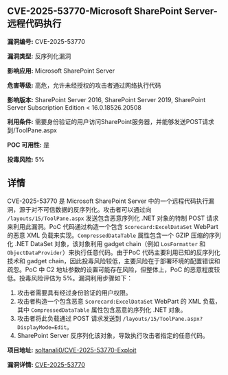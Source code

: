 ## CVE-2025-53770-Microsoft SharePoint Server-远程代码执行

**漏洞编号:** CVE-2025-53770

**漏洞类型:** 反序列化漏洞

**影响应用:** Microsoft SharePoint Server

**危害等级:** 高危，允许未经授权的攻击者通过网络执行代码

**影响版本:** SharePoint Server 2016, SharePoint Server 2019, SharePoint Server Subscription Edition < 16.0.18526.20508

**利用条件:** 需要身份验证的用户访问SharePoint服务器，并能够发送POST请求到/ToolPane.aspx

**POC 可用性:** 是

**投毒风险:** 5%

## 详情

CVE-2025-53770 是 Microsoft SharePoint Server 中的一个远程代码执行漏洞，源于对不可信数据的反序列化。攻击者可以通过向 `/layouts/15/ToolPane.aspx` 发送包含恶意序列化 .NET 对象的特制 POST 请求来利用此漏洞。PoC 代码通过构造一个包含 `Scorecard:ExcelDataSet` WebPart 的恶意 XML 负载来实现。`CompressedDataTable` 属性包含一个 GZIP 压缩的序列化 .NET DataSet 对象，该对象利用 gadget chain（例如 `LosFormatter` 和 `ObjectDataProvider`）来执行任意代码。由于PoC 代码主要利用已知的反序列化技术和 gadget chain，因此投毒风险较低，主要风险在于部署环境的配置错误和疏忽。PoC 中 C2 地址参数的设置可能存在风险，但整体上，PoC 的恶意程度较低。投毒风险评估为 5%。漏洞利用步骤如下：

1.  攻击者需要具有经过身份验证的用户权限。
2.  攻击者构造一个包含恶意 `Scorecard:ExcelDataSet` WebPart 的 XML 负载，其中 `CompressedDataTable` 属性包含恶意的序列化 .NET 对象。
3.  攻击者将此负载通过 POST 请求发送到 `/layouts/15/ToolPane.aspx?DisplayMode=Edit`。
4.  SharePoint Server 反序列化该对象，导致执行攻击者指定的任意代码。

**项目地址:** [soltanali0/CVE-2025-53770-Exploit](https://github.com/soltanali0/CVE-2025-53770-Exploit)

**漏洞详情:** [CVE-2025-53770](https://nvd.nist.gov/vuln/detail/CVE-2025-53770)